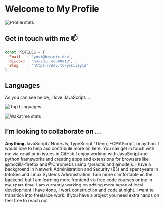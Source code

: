 # Welcome to My Profile

![Profile stats](https://github-readme-stats.vercel.app/api?username=yosileyid&show_icons=true&theme=transparent)

## Get in touch with me :mailbox:

```js
const PROFILES = {
  Email   : "yosi@hasidic.dev",
  Discord : "hasidic.dev#0613",
  Blog    : "https://dev.to/yosileyid"
}
```
## Languages

As you can see below, I love JavaScript.... 

![Top Languages](https://github-readme-stats.vercel.app/api/top-langs/?username=yosileyid&layout=compact&theme=transparent)

![Wakatime stats](https://github-readme-stats.vercel.app/api/wakatime?username=yosileyid&theme=transparent)

## I’m looking to collaborate on ...

**Anything** JavaScript / Node.Js, TypeScript / Deno, ECMAScript, or python, I would love to help and contribute more on here. You can get in touch with me via email or in issues in GitHub.I enjoy working with JavaScript and python frameworks and creating apps and extensions for browsers like @mozilla-firefox and @ChromeOs using @reactjs and @nodejs. I have a background in Network Administration and Security (BS) and spent years in InfoSec and Linux Systems Administration. I am more comfortable on the backend, but I am learning more frontend via free code courses online in my spare time. I am currently working on adding more repos of local development I have done, I work construction and code at night. I want to transition into freelance work. If you have a project you need extra hands on feel free to reach out.
